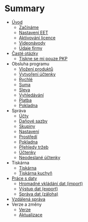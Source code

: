# Summary

* [Úvod](README.md)
    * [Začínáme](start.md)
    * [Nastavení EET](companyEET.md)
    * [Aktivování licence](license.md)
    * [Videonávody](videonavody.md)
    * [Údaje firmy](company.md)
* [Časté otázky](faq.md)
    * [Tiskne se mi pouze PKP](faq_pkpkod.md)
* Obsluha programu
    * [Vložení produktů](products.md)
    * [Vytvoření účtenky](firstreceipt.md)
    * [Rychlé](quick.md)
    * [Suma](sum.md)
    * [Sleva](discount.md)
    * [Vyhledávání](finder.md)
    * [Platba](invoice.md)
    * [Pokladna](cashregister.md)
* Správa
    * [Účty](settings_accounts.md)
    * [Daňové sazby](settings_taxesrates.md)
    * [Skupiny](settings_groups.md)
    * [Nastavení](settings_settings.md)
    * [Prostředí](settings_environment.md)
    * [Pokladna](settings_cashregister.md)
    * [Přehledy tržeb](settings_reports.md)
    * [Účtenky](settings_receipts.md)
    * [Neodeslané účtenky](settings_unsentReceipts.md)
* Tiskárna
    * [Tiskárna](printer.md)
    * [Tiskárna kuchyň](printerkitchen.md)
* [Práce s daty](práce-s-daty.md)
    * [Hromadné vkládání dat \(import\)](data/import.md)
    * [Výstup dat \(export\)](data/export.md)
    * [Správa dat \(záloha\)](data/deposit.md)
* [Vzdálená správa](support/support.md)
* Verze a změny
    * [Verze](versions.md)
    * [Aktualizace](update.md)

